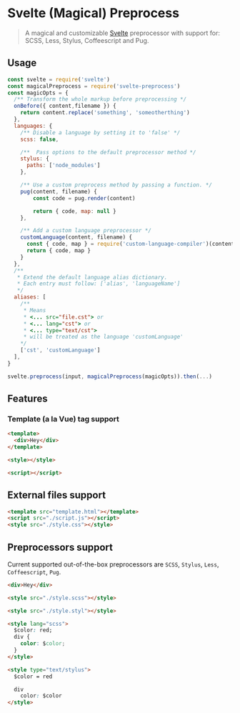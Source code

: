 # Svelte (Magical) Preprocess

> A magical and customizable [Svelte](https://svelte.technology) preprocessor with support for: SCSS, Less, Stylus, Coffeescript and Pug.

## Usage

```js
const svelte = require('svelte')
const magicalPreprocess = require('svelte-preprocess')
const magicOpts = {
  /** Transform the whole markup before preprocessing */
  onBefore({ content,filename }) {
    return content.replace('something', 'someotherthing')
  },
  languages: {
    /** Disable a language by setting it to 'false' */
    scss: false,

    /**  Pass options to the default preprocessor method */
    stylus: {
      paths: ['node_modules']
    },

    /** Use a custom preprocess method by passing a function. */
    pug(content, filename) {
        const code = pug.render(content)

        return { code, map: null }
    },

    /** Add a custom language preprocessor */
    customLanguage(content, filename) {
      const { code, map } = require('custom-language-compiler')(content)
      return { code, map }
    }
  },
  /**
   * Extend the default language alias dictionary.
   * Each entry must follow: ['alias', 'languageName']
   */
  aliases: [
    /**
     * Means
     * <... src="file.cst"> or
     * <... lang="cst"> or
     * <... type="text/cst">
     * will be treated as the language 'customLanguage'
    */
    ['cst', 'customLanguage']
  ],
}

svelte.preprocess(input, magicalPreprocess(magicOpts)).then(...)
```

## Features

### Template (a la Vue) tag support

```html
<template>
  <div>Hey</div>
</template>

<style></style>

<script></script>
```

## External files support

```html
<template src="template.html"></template>
<script src="./script.js"></script>
<style src="./style.css"></style>
```

## Preprocessors support

Current supported out-of-the-box preprocessors are `SCSS`, `Stylus`, `Less`, `Coffeescript`, `Pug`.

```html
<div>Hey</div>

<style src="./style.scss"></style>

<style src="./style.styl"></style>

<style lang="scss">
  $color: red;
  div {
    color: $color;
  }
</style>

<style type="text/stylus">
  $color = red

  div
    color: $color
</style>
```